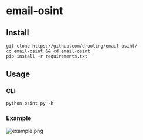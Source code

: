 # email-osint

## Install

```
git clone https://github.com/drooling/email-osint/
cd email-osint && cd email-osint
pip install -r requirements.txt
```

## Usage

### CLI

```
python osint.py -h
```

### Example

![example.png](https://camo.githubusercontent.com/5185c647b160e21dc75d219188068f05977d6da39d4da41182321ada405e5c24/68747470733a2f2f63646e2e75706c6f61642e73797374656d732f75706c6f6164732f37394c52373650382e706e67)
